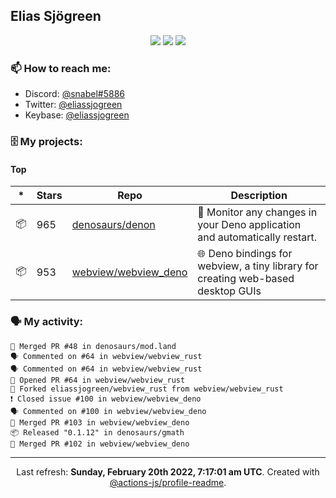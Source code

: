 ## Elias Sjögreen

<p align="center">
  <img src="https://img.shields.io/badge/🎂-dec. 2003-success" />
  <img src="https://img.shields.io/badge/🌎-Stockholm-informational" />
  <img src="https://img.shields.io/badge/👦-He/Him-informational" />
</p>

### 📫 How to reach me:

- Discord: [@snabel#5886](https://discord.com/users/267978757799673866)
- Twitter: [@eliassjogreen](https://twitter.com/eliassjogreen)
- Keybase: [@eliassjogreen](https://keybase.io/eliassjogreen)

### 🗄 My projects:

#### Top
|*|Stars|Repo|Description|
|---|---|---|---|
| 📦 | 965 | [denosaurs/denon](https://github.com/denosaurs/denon) | 👀 Monitor any changes in your Deno application and automatically restart. |
| 📦 | 953 | [webview/webview_deno](https://github.com/webview/webview_deno) | 🌐 Deno bindings for webview, a tiny library for creating web-based desktop GUIs |

### 🗣 My activity:

```
🎉 Merged PR #48 in denosaurs/mod.land
🗣 Commented on #64 in webview/webview_rust
🗣 Commented on #64 in webview/webview_rust
💪 Opened PR #64 in webview/webview_rust
🍴 Forked eliassjogreen/webview_rust from webview/webview_rust
❗️ Closed issue #100 in webview/webview_deno
🗣 Commented on #100 in webview/webview_deno
🎉 Merged PR #103 in webview/webview_deno
📦 Released "0.1.12" in denosaurs/gmath
🎉 Merged PR #102 in webview/webview_deno
```

------------
<p align="center">Last refresh: <b>Sunday, February 20th 2022, 7:17:01 am UTC</b>. Created with <a href=https://github.com/marketplace/actions/profile-readme>@actions-js/profile-readme</a>.</p>

